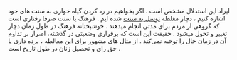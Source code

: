 ایراد این استدلال مشخص است . اگر بخواهیم در رد کردن گیاه خواری به سنت های خود اشاره کنیم ، دچار مغلطه [توسل به سنت] شده ایم .
فرهنگ یا سنت صرفا رفتاری است که گروهی از مردم برای مدتی انجام میدهند . خوشبختانه فرهنگ در طول زمان دچار تغییر و تحول میشود .
حقیقت این است که برقراری وضعیتی در گذشته، اصرار بر تداوم آن در زمان حال را توجیه نمی‌کند . از مثال های مشهور برای این مغالطه ، برده داری یا حق رای و تحصیل زنان در طول تاریخ است .

[توسل به سنت]: https://fa.wikipedia.org/wiki/%D8%AA%D9%88%D8%B3%D9%84_%D8%A8%D9%87_%D8%B3%D9%86%D8%AA
